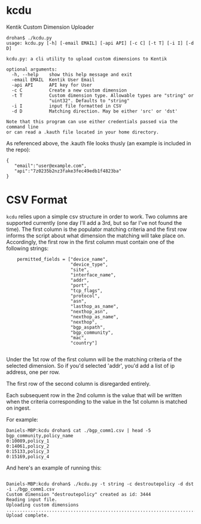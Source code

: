 # kcdu
Kentik Custom Dimension Uploader

```
drohan$ ./kcdu.py
usage: kcdu.py [-h] [-email EMAIL] [-api API] [-c C] [-t T] [-i I] [-d D]

kcdu.py: a cli utility to upload custom dimensions to Kentik

optional arguments:
  -h, --help    show this help message and exit
  -email EMAIL  Kentik User Email
  -api API      API key for User
  -c C          Create a new custom dimension
  -t T          Custom dimension type. Allowable types are "string" or
                "uint32". Defaults to "string"
  -i I          input file formatted in CSV
  -d D          Matching direction. May be either 'src' or 'dst'

Note that this program can use either credentials passed via the command line
or can read a .kauth file located in your home directory.
```

As referenced above, the .kauth file looks thusly (an example is included in the repo):
```
{
   "email":"user@example.com",
   "api":"7z0235b2nz3fake3fec49edb1f4823ba"
}
```

# CSV Format
`kcdu` relies upon a simple csv structure in order to work.  Two columns are supported currently (one day I'll add a 3rd, but so far I've not found the time).  The first column is the populator matching criteria and the first row informs the script about what dimension the matching will take place on.  Accordingly, the first row in the first column must contain one of the following strings:

```
    permitted_fields = ["device_name", 
                        "device_type", 
                        "site", 
                        "interface_name", 
                        "addr", 
                        "port", 
                        "tcp_flags", 
                        "protocol", 
                        "asn", 
                        "lasthop_as_name", 
                        "nexthop_asn", 
                        "nexthop_as_name", 
                        "nexthop", 
                        "bgp_aspath",
                        "bgp_community",
                        "mac",
                        "country"]
                        
```

Under the 1st row of the first column will be the matching criteria of the selected dimension.  So if you'd selected 'addr', you'd add a list of ip address, one per row.

The first row of the second column is disregarded entirely.

Each subsequent row in the 2nd column is the value that will be written when the criteria corresponding to the value in the 1st column is matched on ingest. 

For example:

```
Daniels-MBP:kcdu drohan$ cat ./bgp_comm1.csv | head -5
bgp_community,policy_name
0:10089,policy_1
0:14061,policy_2
0:15133,policy_3
0:15169,policy_4
```

And here's an example of running this:

```

Daniels-MBP:kcdu drohan$ ./kcdu.py -t string -c destroutepolicy -d dst -i ./bgp_comm1.csv
Custom dimension "destroutepolicy" created as id: 3444
Reading input file.
Uploading custom dimensions .............................................................................................................................................................................................................................................................................
Upload complete.
```

